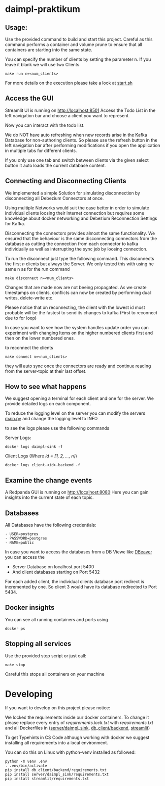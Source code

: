 # daimpl-praktikum

## Usage: 

Use the provided command to build and start this project. 
Careful as this command performs a container and volume prune to ensure that all containers are starting into the same state.

You can specify the number of clients by setting the parameter n.
If you leave it blank we will use two Clients

	make run n=<num_clients>

For more details on the execution please take a look at [start.sh](start.sh)
## Access the GUI
Streamlit UI is running on [http://localhost:8501](http://localhost:8501)
Access the Todo List in the left navigation bar and choose a client you want to represent. 

Now you can interact with the todo list. 

We do NOT have auto refreshing when new records arise in the Kafka Database for non-authoring clients. 
So please use the refresh button in the left navigation bar after performing modifications if you open the application in multiple tabs for different clients. 

If you only use one tab and switch between clients via the given select button it auto loads the current database content.

## Connecting and Disconnecting Clients
We implemented a simple Solution for simulating disconnection by disconnecting all Debezium Connectors  at once. 

Using multiple Networks would suit the case better in order to simulate individual clients loosing their Internet connection but requires some knowledge about docker networking and Debezium Reconnection Settings for Kafka. 

Disconnecting the connectors provides almost the same functionality. 
We ensured that the behaviour is the same disconnecting connectors from the database as cutting the connection from each connector to kafka individually as well as interrupting the sync job by loosing connection.

To run the disconnect just type the following command. This disconnects the first *n* clients but always the Server. 
We only tested this with using he same n as for the run command

	make disconnect n=<num_clients>

Changes that are made now are not beeing propagated. 
As we create timestamps on clients, conflicts can now be created by performing dual writes, delete-write etc. 

Please notice that on reconnecting, the client with the lowest id most probable will be the fastest to send its changes to kafka (First to reconnect due to for loop)

In case you want to see how the system handles update order you can experiment with changing Items on the higher numbered clients first and then on the lower numbered ones.

to reconnect the clients

	make connect n=<num_clients>

they will auto sync once the connectors are ready and continue reading from the server-topic at their last offset.


## How to see what happens
We suggest opening a terminal for each client and one for the server. We provide detailed logs on each component. 

To reduce the logging level on the server you can modify the servers [main.py](server/daimpl_sink/main.py) and change the logging level to INFO

to see the logs please use the following commands

Server Logs: 

	docker logs daimpl-sink -f

Client Logs (Where *id = [1, 2, ..., n]*)

	docker logs client-<id>-backend -f



## Examine the change events
A Redpanda GUI is running on [http://localhost:8080](http://localhost:8080)
Here you can gain insights into the current state of each topic.

## Databases
All Databases have the following credentials: 

	- USER=postgres
    - PASSWORD=postgres
    - NAME=public

In case you want to access the databases from a DB Viewe like [DBeaver](https://dbeaver.io/) you can access the 

- Server Database on localhost port 5400
- And client databases starting on Port 5432

For each added client, the individual clients database port redirect is incremented by one. So client 3 would have its database redirected to Port 5434.

## Docker insights
You can see all running containers and ports using 

	docker ps

## Stopping all services
Use the provided stop script or just call:

	make stop

Careful this stops all containers on your machine 

# Developing
If you want to develop on this project please notice: 

We locked the requirements inside our docker containers. 
To change it please replace every entry of *requirements.lock.txt* with *requirements.txt* and all Dockerfiles in ([server/daimpl_sink](server/daimpl_sink/Dockerfile), [db_client/backend](db_client/backend/Dockerfile), [streamlit](streamlit/Dockerfile))

To get Typehints in CS Code although working with docker we suggest installing all requirements into a local environment. 

You can do this on Linux with python-venv installed as followed: 

	python -m venv .env 
	. .env/bin/activate
	pip install db_client/backend/requirements.txt
	pip install server/daimpl_sink/requirements.txt
	pip install streamlit/requirements.txt

	